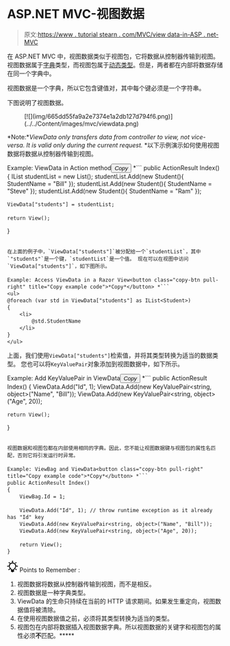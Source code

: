 # ASP.NET MVC-视图数据

> 原文:[https://www . tutorial stearn . com/MVC/view data-in-ASP . net-MVC](https://www.tutorialsteacher.com/mvc/viewdata-in-asp.net-mvc)

在 ASP.NET MVC 中，视图数据类似于视图包，它将数据从控制器传输到视图。视图数据属于[字典](/csharp/csharp-dictionary)类型，而视图包属于[动态类型](/csharp/csharp-dynamic-type)。但是，两者都在内部将数据存储在同一个字典中。

视图数据是一个字典，所以它包含键值对，其中每个键必须是一个字符串。

下图说明了视图数据。

<figure>[![](img/665dd55fa9a2e7374e1a2db127d794f6.png)](../../Content/images/mvc/viewdata.png)</figure>

*Note:**ViewData only transfers data from controller to view, not vice-versa. It is valid only during the current request.* *以下示例演示如何使用视图数据将数据从控制器传输到视图。

Example: ViewData in Action method<button class="copy-btn pull-right" title="Copy example code">*Copy*</button> *```
public ActionResult Index()
{
    IList<Student> studentList = new List<Student>();
    studentList.Add(new Student(){ StudentName = "Bill" });
    studentList.Add(new Student(){ StudentName = "Steve" });
    studentList.Add(new Student(){ StudentName = "Ram" });

    ViewData["students"] = studentList;

    return View();
} 
```

在上面的例子中，`ViewData["students"]`被分配给一个`studentList`，其中`"students"`是一个键，`studentList`是一个值。 现在可以在视图中访问`ViewData["students"]`，如下图所示。

Example: Access ViewData in a Razor View<button class="copy-btn pull-right" title="Copy example code">*Copy*</button> *```
<ul>
@foreach (var std in ViewData["students"] as IList<Student>)
{
    <li>
        @std.StudentName
    </li>
}
</ul>
```

上面，我们使用`ViewData["students"]`检索值，并将其类型转换为适当的数据类型。 您也可以将`KeyValuePair`对象添加到视图数据中，如下所示。

Example: Add KeyValuePair in ViewData<button class="copy-btn pull-right" title="Copy example code">*Copy*</button> *```
public ActionResult Index()
{
    ViewData.Add("Id", 1);
    ViewData.Add(new KeyValuePair<string, object>("Name", "Bill"));
    ViewData.Add(new KeyValuePair<string, object>("Age", 20));

    return View();
} 
```

视图数据和视图包都在内部使用相同的字典。因此，您不能让视图数据键与视图包的属性名匹配，否则它将引发运行时异常。

Example: ViewBag and ViewData<button class="copy-btn pull-right" title="Copy example code">*Copy*</button> *```
public ActionResult Index()
{
    ViewBag.Id = 1;

    ViewData.Add("Id", 1); // throw runtime exception as it already has "Id" key
    ViewData.Add(new KeyValuePair<string, object>("Name", "Bill"));
    ViewData.Add(new KeyValuePair<string, object>("Age", 20));

    return View();
} 
```

![](img/85db52f5404f0c468e1b194aa487d6a1.png)  Points to Remember :

1.  视图数据将数据从控制器传输到视图，而不是相反。
2.  视图数据是一种字典类型。
3.  ViewData 的生命只持续在当前的 HTTP 请求期间。如果发生重定向，视图数据值将被清除。
4.  在使用视图数据值之前，必须将其类型转换为适当的类型。
5.  视图包在内部将数据插入视图数据字典。所以视图数据的关键字和视图包的属性必须**不**匹配。*****